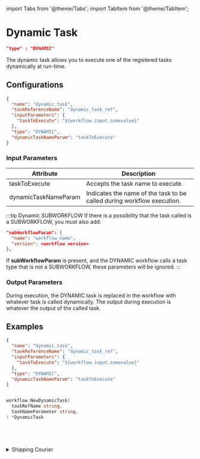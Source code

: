 import Tabs from '@theme/Tabs';
import TabItem from '@theme/TabItem';

# Dynamic Task

```json
"type" : "DYNAMIC"
```

The dynamic task allows you to execute one of the registered tasks dynamically at run-time.

## Configurations

```json
{
  "name": "dynamic_task",
  "taskReferenceName": "dynamic_task_ref",
  "inputParameters": {
    "taskToExecute": "${workflow.input.somevalue}"
  },
  "type": "DYNAMIC",
  "dynamicTaskNameParam": "taskToExecute"
}
```

### Input Parameters

| Attribute            | Description                                                            |
| -------------------- | ---------------------------------------------------------------------- |
| taskToExecute        | Accepts the task name to execute.                                      |
| dynamicTaskNameParam | Indicates the name of the task to be called during workflow execution. |

:::tip Dynamic SUBWORKFLOW​
If there is a possibility that the task called is a SUBWORKFLOW, you must also add:

```json
"subWorkflowParam": {
  "name": "workflow_name",
  "version": <workflow version>
},
```

If **subWorkflowParam** is present, and the DYNAMIC workflow calls a task type that is not a SUBWORKFLOW, these parameters will be ignored.
:::

### Output Parameters

During execution, the DYNAMIC task is replaced in the workflow with whatever task is called dynamically. The output during execution is whatever the output of the called task.

## Examples

<Tabs>
<TabItem value="JSON" label="JSON">

```json
{
  "name": "dynamic_task",
  "taskReferenceName": "dynamic_task_ref",
  "inputParameters": {
    "taskToExecute": "${workflow.input.somevalue}"
  },
  "type": "DYNAMIC",
  "dynamicTaskNameParam": "taskToExecute"
}
```

</TabItem>
<TabItem value="Java" label="Java">

```java

```

</TabItem>
<TabItem value="Golang" label="Golang">

```go
workflow.NewDynamicTask(
  taskRefName string, 
  taskNameParameter string,
) *DynamicTask
```

</TabItem>
<TabItem value="Python" label="Python">

```python

```

</TabItem>
<TabItem value="CSharp" label="CSharp">

```csharp

```

</TabItem>
<TabItem value="Javascript" label="Javascript">

```javascript

```

</TabItem>
<TabItem value="Clojure" label="Clojure">

```clojure

```

</TabItem>
</Tabs>

<details><summary>Shipping Courier</summary>
<p>
Suppose in a workflow, we have to decide to ship the courier, but the decision is to be made during execution. The workflow looks like this:

```json
{
  "name": "Shipping_Flow",
  "description": "Ships smartly on the basis of Shipping info",
  "tasks": [
    {
      "name": "shipping_info",
      "taskReferenceName": "shipping_info",
      "inputParameters": {
      },
      "type": "SIMPLE"
    },
    {
      "name": "shipping_task",
      "taskReferenceName": "shipping_task",
      "inputParameters": {
        "taskToExecute": "${shipping_info.output.shipping_service}"
      },
      "type": "DYNAMIC",
      "dynamicTaskNameParam": "taskToExecute"
    }
  ]
}
```

The **shipping_info** task generates an output that is used to determine which task is run in the **shipping_task** DYNAMIC task. The line **"taskToExecute": "${shipping_info.output.shipping_service}"** reads the **shipping_service** output from **shipping_info**. In this example, there are two possible outputs, **ship_via_fedex** or **ship_via_ups**.

Here is the workflow with the DYNAMIC task:

![Conductor UI - Workflow Diagram](/img/tutorial/ShippingWorkflow.png)

Now, assume a workflow execution where **shipping_info** outputs:

```json
{
 "shipping_service": "ship_via_fedex"
}
```

The DYNAMIC task **shipping_task** has been replaced with **ship_via_fedex**:


![Conductor UI - Workflow Run](/img/tutorial/ShippingWorkflowRunning.png)

If the output is:

```json
{
  "shipping_service": "ship_via_ups"
}
```
The DYNAMIC task **shipping_task** has been replaced with **ship_via_ups**:

![Conductor UI - Workflow Run](/img/tutorial/ShippingWorkflowUPS.png)
</p>
</details>